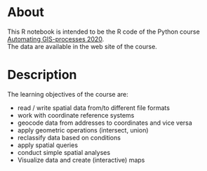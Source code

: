 # About
This R notebook is intended to be the R code of the Python course [Automating GIS-processes 2020](https://autogis-site.readthedocs.io/en/2020_/).    
The data are available in the web site of the course.

# Description
The learning objectives of the course are:

* read / write spatial data from/to different file formats
* work with coordinate reference systems
* geocode data from addresses to coordinates and vice versa
* apply geometric operations (intersect, union)
* reclassify data based on conditions
* apply spatial queries
* conduct simple spatial analyses
* Visualize data and create (interactive) maps
